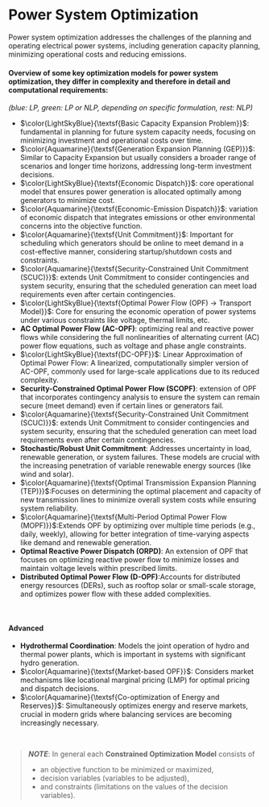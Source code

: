 # Power System Optimization

Power system optimization addresses the challenges of the planning and operating electrical power systems, including generation capacity planning, minimizing operational costs and reducing emissions.  

#### Overview of some key optimization models for power system optimization, they differ in complexity and therefore in detail and computational requirements:
_(blue: LP, green: LP or NLP, depending on specific formulation, rest: NLP)_
- $\color{LightSkyBlue}{\textsf{Basic Capacity Expansion Problem}}$: fundamental in planning for future system capacity needs, focusing on minimizing investment and operational costs over time.
- $\color{Aquamarine}{\textsf{Generation Expansion Planning (GEP)}}$: Similar to Capacity Expansion but usually considers a broader range of scenarios and longer time horizons, addressing long-term investment decisions.
- $\color{LightSkyBlue}{\textsf{Economic Dispatch}}$: core operational model that ensures power generation is allocated optimally among generators to minimize cost.
- $\color{Aquamarine}{\textsf{Economic-Emission Dispatch}}$: variation of economic dispatch that integrates emissions or other environmental concerns into the objective function.
- $\color{Aquamarine}{\textsf{Unit Commitment}}$: Important for scheduling which generators should be online to meet demand in a cost-effective manner, considering startup/shutdown costs and constraints.
- $\color{Aquamarine}{\textsf{Security-Constrained Unit Commitment (SCUC)}}$: extends Unit Commitment to consider contingencies and system security, ensuring that the scheduled generation can meet load requirements even after certain contingencies.
- $\color{LightSkyBlue}{\textsf{Optimal Power Flow (OPF) -> Transport Model}}$: Core for ensuring the economic operation of power systems under various constraints like voltage, thermal limits, etc.
- **AC Optimal Power Flow (AC-OPF)**: optimizing real and reactive power flows while considering the full nonlinearities of alternating current (AC) power flow equations, such as voltage and phase angle constraints.
- $\color{LightSkyBlue}{\textsf{DC-OPF}}$: Linear Approximation of Optimal Power Flow: A linearized, computationally simpler version of AC-OPF, commonly used for large-scale applications due to its reduced complexity.
- **Security-Constrained Optimal Power Flow (SCOPF)**: extension of OPF that incorporates contingency analysis to ensure the system can remain secure (meet demand) even if certain lines or generators fail.
- $\color{Aquamarine}{\textsf{Security-Constrained Unit Commitment (SCUC)}}$: extends Unit Commitment to consider contingencies and system security, ensuring that the scheduled generation can meet load requirements even after certain contingencies.
- **Stochastic/Robust Unit Commitment**: Addresses uncertainty in load, renewable generation, or system failures. These models are crucial with the increasing penetration of variable renewable energy sources (like wind and solar).
- $\color{Aquamarine}{\textsf{Optimal Transmission Expansion Planning (TEP)}}$:Focuses on determining the optimal placement and capacity of new transmission lines to minimize overall system costs while ensuring system reliability.
- $\color{Aquamarine}{\textsf{Multi-Period Optimal Power Flow (MOPF)}}$:Extends OPF by optimizing over multiple time periods (e.g., daily, weekly), allowing for better integration of time-varying aspects like demand and renewable generation.
- **Optimal Reactive Power Dispatch (ORPD)**: An extension of OPF that focuses on optimizing reactive power flow to minimize losses and maintain voltage levels within prescribed limits.
- **Distributed Optimal Power Flow (D-OPF)**:Accounts for distributed energy resources (DERs), such as rooftop solar or small-scale storage, and optimizes power flow with these added complexities.
<br>

#### Advanced

- **Hydrothermal Coordination**: Models the joint operation of hydro and thermal power plants, which is important in systems with significant hydro generation.
- $\color{Aquamarine}{\textsf{Market-based OPF}}$: Considers market mechanisms like locational marginal pricing (LMP) for optimal pricing and dispatch decisions.
- $\color{Aquamarine}{\textsf{Co-optimization of Energy and Reserves}}$: Simultaneously optimizes energy and reserve markets, crucial in modern grids where balancing services are becoming increasingly necessary.

<br>

> **_NOTE_**: In general each **Constrained Optimization Model** consists of
> - an objective function to be minimized or maximized, 
> - decision variables (variables to be adjusted), 
> - and constraints (limitations on the values of the decision variables).  
>  


